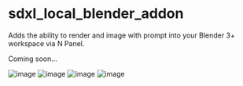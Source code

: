 # sdxl_local_blender_addon
Adds the ability to render and image with prompt into your Blender 3+ workspace via N Panel.

Coming soon...

![image](https://github.com/Smuzzies/sdxl_local_blender_addon/assets/110495122/0b82e5f8-f40a-44de-b459-7ee259964465)
![image](https://github.com/Smuzzies/sdxl_local_blender_addon/assets/110495122/ae7c30f1-1dd3-4f84-8fc0-08a31800244d)
![image](https://github.com/Smuzzies/sdxl_local_blender_addon/assets/110495122/2935fa06-d2f3-47f1-be83-4360b84ba58c)
![image](https://github.com/Smuzzies/sdxl_local_blender_addon/assets/110495122/8e336e1c-27d9-435e-a9ed-9b91e4b089b4)



